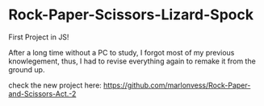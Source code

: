 # Rock-Paper-Scissors-Lizard-Spock
First Project in JS!

After a long time without a PC to study, I forgot most of my previous knowlegement, thus, I had to revise everything again to remake it from the ground up.

check the new project here: https://github.com/marlonvess/Rock-Paper-and-Scissors-Act.-2